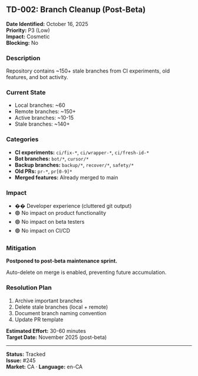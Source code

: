 
## TD-002: Branch Cleanup (Post-Beta)

**Date Identified:** October 16, 2025  
**Priority:** P3 (Low)  
**Impact:** Cosmetic  
**Blocking:** No  

### Description
Repository contains ~150+ stale branches from CI experiments, old features, and bot activity.

### Current State
- Local branches: ~60
- Remote branches: ~150+
- Active branches: ~10-15
- Stale branches: ~140+

### Categories
- **CI experiments:** `ci/fix-*`, `ci/wrapper-*`, `ci/fresh-id-*`
- **Bot branches:** `bot/*`, `cursor/*`
- **Backup branches:** `backup/*`, `recover/*`, `safety/*`
- **Old PRs:** `pr-*`, `pr[0-9]*`
- **Merged features:** Already merged to main

### Impact
- �� Developer experience (cluttered git output)
- 🟢 No impact on product functionality
- 🟢 No impact on beta testers
- 🟢 No impact on CI/CD

### Mitigation
**Postponed to post-beta maintenance sprint.**

Auto-delete on merge is enabled, preventing future accumulation.

### Resolution Plan
1. Archive important branches
2. Delete stale branches (local + remote)
3. Document branch naming convention
4. Update PR template

**Estimated Effort:** 30-60 minutes  
**Target Date:** November 2025 (post-beta)

---

**Status:** Tracked  
**Issue:** #245  
**Market:** CA · **Language:** en-CA

